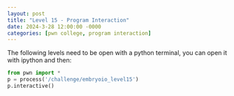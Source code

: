```yaml
---
layout: post
title: "Level 15 - Program Interaction"
date: 2024-3-28 12:00:00 -0000
categories: [pwn college, program interaction]
---
```

The following levels need to be open with a python terminal, you can open it with ipython and then: 

```python
from pwn import *
p = process('/challenge/embryoio_level15')
p.interactive()
```
